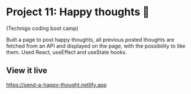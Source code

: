 # Project 11: Happy thoughts 💌
(Technigo coding boot camp)

Built a page to post happy thoughts, all previous posted thoughts are fetched from an API and displayed on the page, with the possibility to like them. Used React, useEffect and useState hooks.


## View it live

https://send-a-happy-thought.netlify.app
